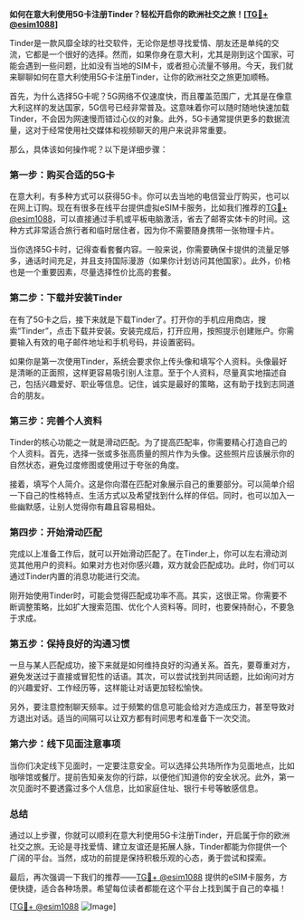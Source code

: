 **如何在意大利使用5G卡注册Tinder？轻松开启你的欧洲社交之旅！[[TG💪+ @esim1088](https://t.me/s/esim1088)]**

Tinder是一款风靡全球的社交软件，无论你是想寻找爱情、朋友还是单纯的交流，它都是一个很好的选择。然而，如果你身在意大利，尤其是刚到这个国家，可能会遇到一些问题，比如没有当地的SIM卡，或者担心流量不够用。今天，我们就来聊聊如何在意大利使用5G卡注册Tinder，让你的欧洲社交之旅更加顺畅。

首先，为什么选择5G卡呢？5G网络不仅速度快，而且覆盖范围广，尤其是在像意大利这样的发达国家，5G信号已经非常普及。这意味着你可以随时随地快速加载Tinder，不会因为网速慢而错过心仪的对象。此外，5G卡通常提供更多的数据流量，这对于经常使用社交媒体和视频聊天的用户来说非常重要。

那么，具体该如何操作呢？以下是详细步骤：

### 第一步：购买合适的5G卡

在意大利，有多种方式可以获得5G卡。你可以去当地的电信营业厅购买，也可以在网上订购。现在有很多在线平台提供虚拟eSIM卡服务，比如我们推荐的[TG💪+ @esim1088](https://t.me/s/esim1088)，可以直接通过手机或平板电脑激活，省去了邮寄实体卡的时间。这种方式非常适合旅行者和临时居住者，因为你不需要随身携带一张物理卡片。

当你选择5G卡时，记得查看套餐内容。一般来说，你需要确保卡提供的流量足够多，通话时间充足，并且支持国际漫游（如果你计划访问其他国家）。此外，价格也是一个重要因素，尽量选择性价比高的套餐。

### 第二步：下载并安装Tinder

在有了5G卡之后，接下来就是下载Tinder了。打开你的手机应用商店，搜索“Tinder”，点击下载并安装。安装完成后，打开应用，按照提示创建账户。你需要输入有效的电子邮件地址和手机号码，并设置密码。

如果你是第一次使用Tinder，系统会要求你上传头像和填写个人资料。头像最好是清晰的正面照，这样更容易吸引别人注意。至于个人资料，尽量真实地描述自己，包括兴趣爱好、职业等信息。记住，诚实是最好的策略，这有助于找到志同道合的朋友。

### 第三步：完善个人资料

Tinder的核心功能之一就是滑动匹配。为了提高匹配率，你需要精心打造自己的个人资料。首先，选择一张或多张高质量的照片作为头像。这些照片应该展示你的自然状态，避免过度修图或使用过于夸张的角度。

接着，填写个人简介。这是你向潜在匹配对象展示自己的重要部分。可以简单介绍一下自己的性格特点、生活方式以及希望找到什么样的伴侣。同时，也可以加入一些幽默感，让别人觉得你有趣且容易相处。

### 第四步：开始滑动匹配

完成以上准备工作后，就可以开始滑动匹配了。在Tinder上，你可以左右滑动浏览其他用户的资料。如果对方也对你感兴趣，双方就会匹配成功。此时，你们可以通过Tinder内置的消息功能进行交流。

刚开始使用Tinder时，可能会觉得匹配成功率不高。其实，这很正常。你需要不断调整策略，比如扩大搜索范围、优化个人资料等。同时，也要保持耐心，不要急于求成。

### 第五步：保持良好的沟通习惯

一旦与某人匹配成功，接下来就是如何维持良好的沟通关系。首先，要尊重对方，避免发送过于直接或冒犯性的话语。其次，可以尝试找到共同话题，比如询问对方的兴趣爱好、工作经历等，这样能让对话更加轻松愉快。

另外，要注意控制聊天频率。过于频繁的信息可能会给对方造成压力，甚至导致对方退出对话。适当的间隔可以让双方都有时间思考和准备下一次交流。

### 第六步：线下见面注意事项

当你们决定线下见面时，一定要注意安全。可以选择公共场所作为见面地点，比如咖啡馆或餐厅。提前告知亲友你的行踪，以便他们知道你的安全状况。此外，第一次见面时不要透露过多个人信息，比如家庭住址、银行卡号等敏感信息。

### 总结

通过以上步骤，你就可以顺利在意大利使用5G卡注册Tinder，开启属于你的欧洲社交之旅。无论是寻找爱情、建立友谊还是拓展人脉，Tinder都能为你提供一个广阔的平台。当然，成功的前提是保持积极乐观的心态，勇于尝试和探索。

最后，再次强调一下我们的推荐——[TG💪+ @esim1088](https://t.me/s/esim1088) 提供的eSIM卡服务，方便快捷，适合各种场景。希望每位读者都能在这个平台上找到属于自己的幸福！

[[TG💪+ @esim1088](https://t.me/s/esim1088) ![Image](https://i.postimg.cc/4NQfJmqS/Snipaste-2025-05-13-00-14-12.png)]